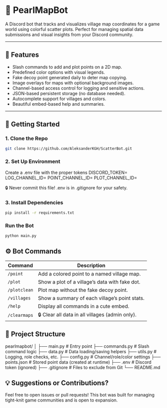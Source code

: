 # 🐚 PearlMapBot

A Discord bot that tracks and visualizes village map coordinates for a game world using colorful scatter plots. Perfect for managing spatial data submissions and visual insights from your Discord community.

---

## 🧩 Features

- Slash commands to add and plot points on a 2D map.
- Predefined color options with visual legends.
- Fake decoy point generated daily to deter map copying.
- Image overlays for maps with optional background images.
- Channel-based access control for logging and sensitive actions.
- JSON-based persistent storage (no database needed).
- Autocomplete support for villages and colors.
- Beautiful embed-based help and summaries.

---

## 🚀 Getting Started

### 1. Clone the Repo

```bash
git clone https://github.com/AleksanderKGH/ScatterBot.git
```

### 2. Set Up Environment

Create a .env file with the proper tokens
DISCORD_TOKEN=
LOG_CHANNEL_ID=
POINT_CHANNEL_ID=
PLOT_CHANNEL_ID=

🔒 Never commit this file! .env is in .gitignore for your safety.

### 3. Install Dependencies

```bash
pip install -r requirements.txt
```

### Run the Bot

```bash
python main.py
```

## ⚙️ Bot Commands

| Command      | Description                                     |
| ------------ | ----------------------------------------------- |
| `/point`     | Add a colored point to a named village map.     |
| `/plot`      | Show a plot of a village’s data with fake dot.  |
| `/plotclean` | Plot map without the fake decoy point.          |
| `/villages`  | Show a summary of each village’s point stats.   |
| `/help`      | Display all commands in a cute embed.           |
| `/clearmaps` | 🔒 Clear all data in all villages (admin only). |

## 📁 Project Structure

pearlmapbot/
│
├── main.py # Entry point
├── commands.py # Slash command logic
├── data.py # Data loading/saving helpers
├── utils.py # Logging, role checks, etc.
├── config.py # Channel/role/color settings
├── points.json # Stored point data (created at runtime)
├── .env # Discord token (ignored)
├── .gitignore # Files to exclude from Git
└── README.md

## 💡 Suggestions or Contributions?

Feel free to open issues or pull requests! This bot was built for managing tight-knit game communities and is open to expansion.
